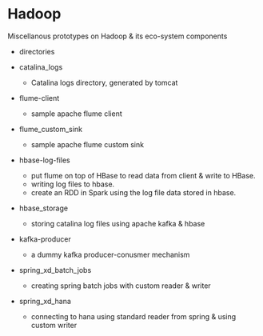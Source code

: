 # Hadoop
Miscellanous prototypes on Hadoop &amp; its eco-system components

- directories

- catalina_logs
   - Catalina logs directory, generated by tomcat

- flume-client
   - sample apache flume client

- flume_custom_sink
   - sample apache flume custom sink

- hbase-log-files

   - put flume on top of HBase to read data from client & write to HBase.
   - writing log files to hbase.
   - create an RDD in Spark using the log file data stored in hbase.

- hbase_storage

   - storing catalina log files using apache kafka & hbase

- kafka-producer

   - a dummy kafka producer-conusmer mechanism

- spring_xd_batch_jobs

   - creating spring batch jobs with custom reader & writer

- spring_xd_hana

   - connecting to hana using standard reader from spring & using custom writer
